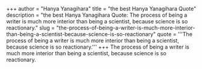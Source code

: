 +++
author = "Hanya Yanagihara"
title = "the best Hanya Yanagihara Quote"
description = "the best Hanya Yanagihara Quote: The process of being a writer is much more interior than being a scientist, because science is so reactionary."
slug = "the-process-of-being-a-writer-is-much-more-interior-than-being-a-scientist-because-science-is-so-reactionary"
quote = '''The process of being a writer is much more interior than being a scientist, because science is so reactionary.'''
+++
The process of being a writer is much more interior than being a scientist, because science is so reactionary.
